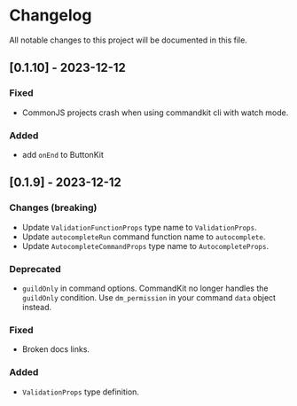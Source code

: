 # Changelog

All notable changes to this project will be documented in this file.

## [0.1.10] - 2023-12-12

### Fixed

-   CommonJS projects crash when using commandkit cli with watch mode.

### Added

-   add `onEnd` to ButtonKit

## [0.1.9] - 2023-12-12

### Changes (breaking)

-   Update `ValidationFunctionProps` type name to `ValidationProps`.
-   Update `autocompleteRun` command function name to `autocomplete`.
-   Update `AutocompleteCommandProps` type name to `AutocompleteProps`.

### Deprecated

-   `guildOnly` in command options. CommandKit no longer handles the `guildOnly` condition. Use `dm_permission` in your command `data` object instead.

### Fixed

-   Broken docs links.

### Added

-   `ValidationProps` type definition.

